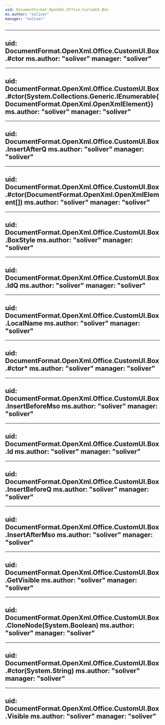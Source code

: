 ```yaml
---
uid: DocumentFormat.OpenXml.Office.CustomUI.Box
ms.author: "soliver"
manager: "soliver"
---
```


---
uid: DocumentFormat.OpenXml.Office.CustomUI.Box.#ctor
ms.author: "soliver"
manager: "soliver"
---

---
uid: DocumentFormat.OpenXml.Office.CustomUI.Box.#ctor(System.Collections.Generic.IEnumerable{DocumentFormat.OpenXml.OpenXmlElement})
ms.author: "soliver"
manager: "soliver"
---

---
uid: DocumentFormat.OpenXml.Office.CustomUI.Box.InsertAfterQ
ms.author: "soliver"
manager: "soliver"
---

---
uid: DocumentFormat.OpenXml.Office.CustomUI.Box.#ctor(DocumentFormat.OpenXml.OpenXmlElement[])
ms.author: "soliver"
manager: "soliver"
---

---
uid: DocumentFormat.OpenXml.Office.CustomUI.Box.BoxStyle
ms.author: "soliver"
manager: "soliver"
---

---
uid: DocumentFormat.OpenXml.Office.CustomUI.Box.IdQ
ms.author: "soliver"
manager: "soliver"
---

---
uid: DocumentFormat.OpenXml.Office.CustomUI.Box.LocalName
ms.author: "soliver"
manager: "soliver"
---

---
uid: DocumentFormat.OpenXml.Office.CustomUI.Box.#ctor*
ms.author: "soliver"
manager: "soliver"
---

---
uid: DocumentFormat.OpenXml.Office.CustomUI.Box.InsertBeforeMso
ms.author: "soliver"
manager: "soliver"
---

---
uid: DocumentFormat.OpenXml.Office.CustomUI.Box.Id
ms.author: "soliver"
manager: "soliver"
---

---
uid: DocumentFormat.OpenXml.Office.CustomUI.Box.InsertBeforeQ
ms.author: "soliver"
manager: "soliver"
---

---
uid: DocumentFormat.OpenXml.Office.CustomUI.Box.InsertAfterMso
ms.author: "soliver"
manager: "soliver"
---

---
uid: DocumentFormat.OpenXml.Office.CustomUI.Box.GetVisible
ms.author: "soliver"
manager: "soliver"
---

---
uid: DocumentFormat.OpenXml.Office.CustomUI.Box.CloneNode(System.Boolean)
ms.author: "soliver"
manager: "soliver"
---

---
uid: DocumentFormat.OpenXml.Office.CustomUI.Box.#ctor(System.String)
ms.author: "soliver"
manager: "soliver"
---

---
uid: DocumentFormat.OpenXml.Office.CustomUI.Box.Visible
ms.author: "soliver"
manager: "soliver"
---
